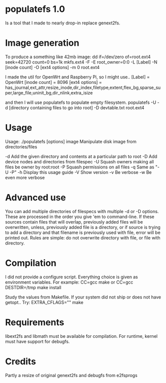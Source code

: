 populatefs 1.0
==========

Is a tool that I made to nearly drop-in replace genext2fs.

Image generation
================
To produce a something like 42mb image:
dd if=/dev/zero of=root.ext4 seek=42720 count=0 bs=1k
mkfs.ext4 -F -E root_owner=0:0 -L [Label] -N [inode count] -O [ext4 options] -m 0 root.ext4

I made the util for OpenWrt and Raspberry Pi, so I might use..
[Label] = OpenWrt
[inode count] = 8096
[ext4 options] = has_journal,ext_attr,resize_inode,dir_index,filetype,extent,flex_bg,sparse_super,large_file,uninit_bg,dir_nlink,extra_isize

and then I will use populatefs to populate empty filesystem.
populatefs -U -d [directory containing files to go into root] -D devtable.txt root.ext4

Usage
=====
Usage: ./populatefs [options] image
Manipulate disk image from directories/files

 -d <directory>   Add the given directory and contents at a particular path to root
 -D <file>        Add device nodes and directories from filespec
 -U               Squash owners making all files be owner by root:root
 -P               Squash permissions on all files
 -q               Same as "-U -P"
 -h               Display this usage guide
 -V               Show version
 -v               Be verbose
 -w               Be even more verbose
 
Advanced use
============
You can add multiple directories of filespecs with multiple -d or -D options. These are processed in the order you give 'em to command-line. If these sources contain files that will overlap, previously added files will be overwritten, unless, previously added file is a directory, or if source is trying to add a directory and that filename is previously used with file, error will be printed out. Rules are simple: do not overwrite directory with file, or file with directory.

Compilation
===========
I did not provide a configure script. Everything choice is given as environment variables. For example:
CC=gcc make
or
CC=gcc DESTDIR=/tmp make install

Study the values from Makefile.
If your system did not ship or does not have getopt.. Try:
EXTRA_CFLAGS="" make

Requirements
============
libext2fs and libmath must be available for compilation.
For runtime, kernel must have support for debugfs.

Credits
=======
Partly a resize of original genext2fs and debugfs from e2fsprogs
